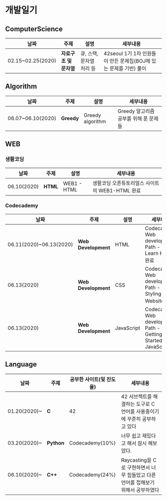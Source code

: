 # 개발일기

## ComputerScience

|날짜|주제|설명|세부내용|
|---|---|---|---|
|02.15~02.25(2020)|**자료구조 및 문자열**|큐, 스택, 문자열 처리 등|42seoul 1기 1차 인원들이 만든 문제집(BOJ에 있는 문제를 기반) 풀이|

## Algorithm

|날짜|주제|설명|세부내용|
|---|---|---|---|
|06.07~06.10(2020)|**Greedy**|Greedy algorithm|Greedy 알고리즘 공부를 위해 푼 문제들|

## WEB

### 생활코딩

|날짜|주제|설명|세부내용|
|---|---|---|---|
|06.10(2020)|**HTML**|WEB1 - HTML|생활코딩 오픈튜토리얼스 사이트의 WEB1-HTML 완료|

### Codecademy

|날짜|주제|설명|세부내용|
|---|---|---|---|
|06.11(2020)~06.13(2020)|**Web Development**|HTML|Codecademy Web development Path - (1) Learn HTML 완료|
|06.13(2020)|**Web Development**|CSS|Codecademy Web development Path - (2) Styling a Website 완료|
|06.13(2020)|**Web Development**|JavaScript|Codecademy Web development Path - (3) Getting Started with JavaScript|


## Language

|날짜|주제|공부한 사이트(및 진도율)|세부내용|
|---|---|---|---|
|01.20(2020)~|**C**|42|42 서브젝트를 해결하는 도구로 C언어를 사용중이기에 꾸준히 공부하고 있다|
|03.20(2020)~|**Python**|Codecademy(10%)|너무 쉽고 재밌다고 해서 잠시 해보았다.|
|06.10(2020)~|**C++**|Codecademy(24%)|Raycasting을 C로 구현하면서 너무 힘들었고 다른 언어를 접해보기 위해서 공부하였다|
